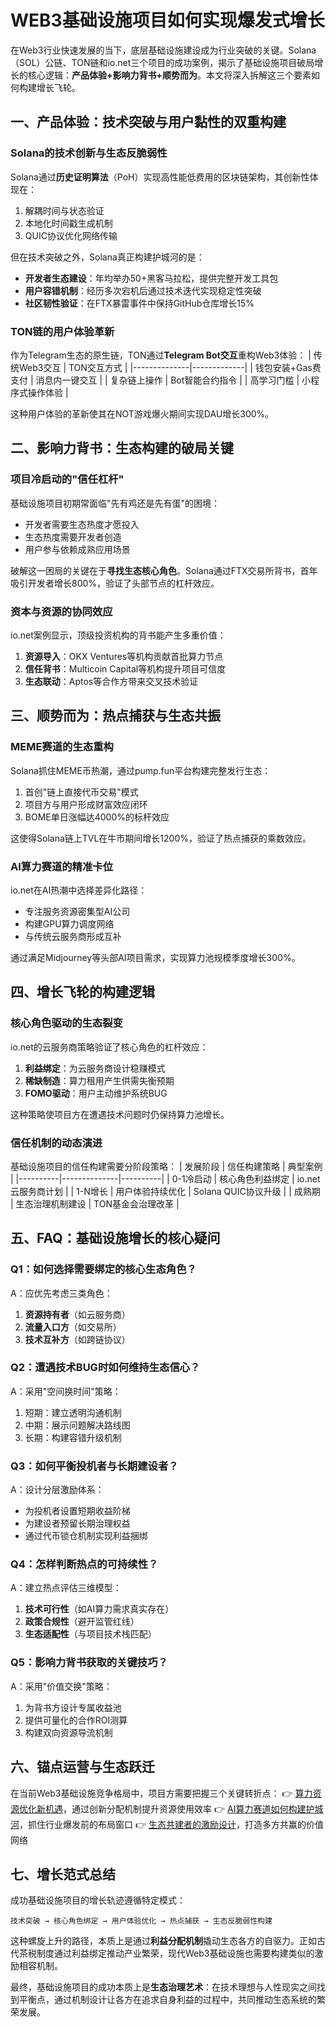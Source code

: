 # WEB3基础设施项目如何实现爆发式增长

在Web3行业快速发展的当下，底层基础设施建设成为行业突破的关键。Solana（SOL）公链、TON链和io.net三个项目的成功案例，揭示了基础设施项目破局增长的核心逻辑：**产品体验+影响力背书+顺势而为**。本文将深入拆解这三个要素如何构建增长飞轮。

## 一、产品体验：技术突破与用户黏性的双重构建

### Solana的技术创新与生态反脆弱性
Solana通过**历史证明算法**（PoH）实现高性能低费用的区块链架构，其创新性体现在：
1. 解耦时间与状态验证
2. 本地化时间戳生成机制
3. QUIC协议优化网络传输

但在技术突破之外，Solana真正构建护城河的是：
- **开发者生态建设**：年均举办50+黑客马拉松，提供完整开发工具包
- **用户容错机制**：经历多次宕机后通过技术迭代实现稳定性突破
- **社区韧性验证**：在FTX暴雷事件中保持GitHub仓库增长15%

### TON链的用户体验革新
作为Telegram生态的原生链，TON通过**Telegram Bot交互**重构Web3体验：
| 传统Web3交互 | TON交互方式 |
|--------------|-------------|
| 钱包安装+Gas费支付 | 消息内一键交互 |
| 复杂链上操作 | Bot智能合约指令 |
| 高学习门槛 | 小程序式操作体验 |

这种用户体验的革新使其在NOT游戏爆火期间实现DAU增长300%。

## 二、影响力背书：生态构建的破局关键

### 项目冷启动的"信任杠杆"
基础设施项目初期常面临"先有鸡还是先有蛋"的困境：
- 开发者需要生态热度才愿投入
- 生态热度需要开发者创造
- 用户参与依赖成熟应用场景

破解这一困局的关键在于**寻找生态核心角色**。Solana通过FTX交易所背书，首年吸引开发者增长800%，验证了头部节点的杠杆效应。

### 资本与资源的协同效应
io.net案例显示，顶级投资机构的背书能产生多重价值：
1. **资源导入**：OKX Ventures等机构贡献首批算力节点
2. **信任背书**：Multicoin Capital等机构提升项目可信度
3. **生态联动**：Aptos等合作方带来交叉技术验证

## 三、顺势而为：热点捕获与生态共振

### MEME赛道的生态重构
Solana抓住MEME币热潮，通过pump.fun平台构建完整发行生态：
1. 首创"链上直接代币交易"模式
2. 项目方与用户形成财富效应闭环
3. BOME单日涨幅达4000%的标杆效应

这使得Solana链上TVL在牛市期间增长1200%，验证了热点捕获的乘数效应。

### AI算力赛道的精准卡位
io.net在AI热潮中选择差异化路径：
- 专注服务资源密集型AI公司
- 构建GPU算力调度网络
- 与传统云服务商形成互补

通过满足Midjourney等头部AI项目需求，实现算力池规模季度增长300%。

## 四、增长飞轮的构建逻辑

### 核心角色驱动的生态裂变
io.net的云服务商策略验证了核心角色的杠杆效应：
1. **利益绑定**：为云服务商设计稳赚模式
2. **稀缺制造**：算力租用产生供需失衡预期
3. **FOMO驱动**：用户主动维护系统BUG

这种策略使项目方在遭遇技术问题时仍保持算力池增长。

### 信任机制的动态演进
基础设施项目的信任构建需要分阶段策略：
| 发展阶段 | 信任构建策略 | 典型案例 |
|----------|--------------|----------|
| 0-1冷启动 | 核心角色利益绑定 | io.net云服务商计划 |
| 1-N增长 | 用户体验持续优化 | Solana QUIC协议升级 |
| 成熟期 | 生态治理机制建设 | TON基金会治理改革 |

## 五、FAQ：基础设施增长的核心疑问

### Q1：如何选择需要绑定的核心生态角色？
A：应优先考虑三类角色：
1. **资源持有者**（如云服务商）
2. **流量入口方**（如交易所）
3. **技术互补方**（如跨链协议）

### Q2：遭遇技术BUG时如何维持生态信心？
A：采用"空间换时间"策略：
1. 短期：建立透明沟通机制
2. 中期：展示问题解决路线图
3. 长期：构建容错升级机制

### Q3：如何平衡投机者与长期建设者？
A：设计分层激励体系：
- 为投机者设置短期收益阶梯
- 为建设者预留长期治理权益
- 通过代币锁仓机制实现利益捆绑

### Q4：怎样判断热点的可持续性？
A：建立热点评估三维模型：
1. **技术可行性**（如AI算力需求真实存在）
2. **政策合规性**（避开监管红线）
3. **生态适配性**（与项目技术栈匹配）

### Q5：影响力背书获取的关键技巧？
A：采用"价值交换"策略：
1. 为背书方设计专属收益池
2. 提供可量化的合作ROI测算
3. 构建双向资源导流机制

## 六、锚点运营与生态跃迁

在当前Web3基础设施竞争格局中，项目方需要把握三个关键转折点：
👉 [算力资源优化新机遇](https://bit.ly/okx_welcome)，通过创新分配机制提升资源使用效率
👉 [AI算力赛道如何构建护城河](https://bit.ly/okx_welcome)，抓住行业爆发前的布局窗口
👉 [生态共建者的激励设计](https://bit.ly/okx_welcome)，打造多方共赢的价值网络

## 七、增长范式总结

成功基础设施项目的增长轨迹遵循特定模式：
```
技术突破 → 核心角色绑定 → 用户体验优化 → 热点捕获 → 生态反脆弱性构建
```
这种螺旋上升的路径，本质上是通过**利益分配机制**撬动生态各方的自驱力。正如古代茶税制度通过利益绑定推动产业繁荣，现代Web3基础设施也需要构建类似的激励相容机制。

最终，基础设施项目的成功本质上是**生态治理艺术**：在技术理想与人性现实之间找到平衡点，通过机制设计让各方在追求自身利益的过程中，共同推动生态系统的繁荣发展。